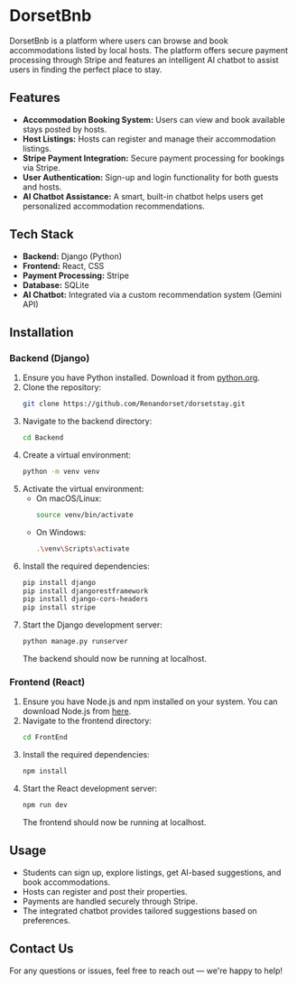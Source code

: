 # DorsetBnb

DorsetBnb is a platform where users can browse and book accommodations listed by local hosts. The platform offers secure payment processing through Stripe and features an intelligent AI chatbot to assist users in finding the perfect place to stay.

## Features

- **Accommodation Booking System:** Users can view and book available stays posted by hosts.
- **Host Listings:** Hosts can register and manage their accommodation listings.
- **Stripe Payment Integration:** Secure payment processing for bookings via Stripe.
- **User Authentication:** Sign-up and login functionality for both guests and hosts.
- **AI Chatbot Assistance:** A smart, built-in chatbot helps users get personalized accommodation recommendations.

## Tech Stack

- **Backend:** Django (Python)
- **Frontend:** React, CSS
- **Payment Processing:** Stripe  
- **Database:** SQLite 
- **AI Chatbot:** Integrated via a custom recommendation system (Gemini API)

## Installation

### Backend (Django)

1. Ensure you have Python installed. Download it from [python.org](https://www.python.org/downloads/).
2. Clone the repository:
   ```bash
   git clone https://github.com/Renandorset/dorsetstay.git
   ```
3. Navigate to the backend directory:
   ```bash
   cd Backend
   ```
4. Create a virtual environment:
   ```bash
   python -m venv venv
   ```
5. Activate the virtual environment:
   - On macOS/Linux:
     ```bash
     source venv/bin/activate
     ```
   - On Windows:
     ```bash
     .\venv\Scripts\activate
     ```
6. Install the required dependencies:
   ```bash
   pip install django 
   pip install djangorestframework 
   pip install django-cors-headers
   pip install stripe
   ```
7. Start the Django development server:
   ```bash
   python manage.py runserver
   ```
   The backend should now be running at localhost.

### Frontend (React)

1. Ensure you have Node.js and npm installed on your system. You can download Node.js from [here](https://nodejs.org/).
2. Navigate to the frontend directory:
   ```bash
   cd FrontEnd
   ```
3. Install the required dependencies:
   ```bash
   npm install
   ```
4. Start the React development server:
   ```bash
   npm run dev
   ```
   The frontend should now be running at localhost.

## Usage

- Students can sign up, explore listings, get AI-based suggestions, and book accommodations.
- Hosts can register and post their properties.
- Payments are handled securely through Stripe.
- The integrated chatbot provides tailored suggestions based on preferences.

## Contact Us

For any questions or issues, feel free to reach out — we're happy to help!
